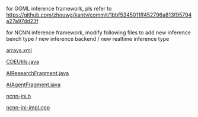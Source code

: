 
for GGML inference framework, pls refer to https://github.com/zhouwg/kantv/commit/1bbf5345011ff452796a813f95794a27a97dd23f



for NCNN inference framework, modify following files to add new inference bench type / new inference backend / new realtime inference type

<a href="https://github.com/zhouwg/kantv/blob/master/cdeosplayer/kantv/src/main/res/values/arrays.xml#L77">arrays.xml</a>


<a href="https://github.com/zhouwg/kantv/blob/master/cdeosplayer/cdeosplayer-lib/src/main/java/cdeos/media/player/CDEUtils.java#L4027">CDEUtils.java</a>


<a href="https://github.com/zhouwg/kantv/blob/master/cdeosplayer/kantv/src/main/java/com/cdeos/kantv/ui/fragment/AIResearchFragment.java">AIResearchFragment.java</a>


<a href="https://github.com/zhouwg/kantv/blob/master/cdeosplayer/kantv/src/main/java/com/cdeos/kantv/ui/fragment/AIAgentFragment.java">AIAgentFragment.java</a>


<a href="https://github.com/zhouwg/kantv/blob/master/core/ncnn/jni/ncnn-jni.h">ncnn-jni.h</a>


<a href="https://github.com/zhouwg/kantv/blob/master/core/ncnn/jni/ncnn-jni-impl.cpp">ncnn-jni-impl.cpp</a>
